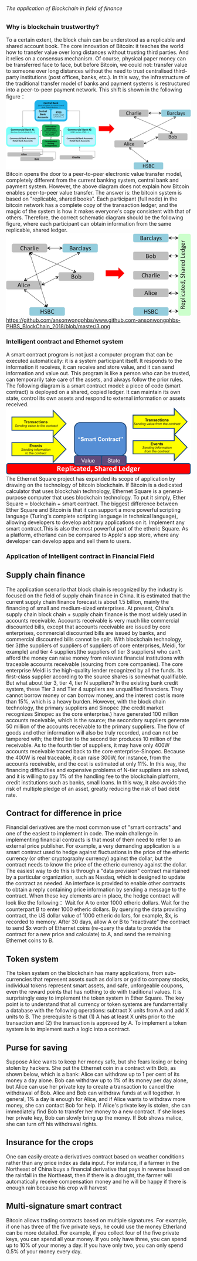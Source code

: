 ###### The application of Blockchain in field of finance
### Why is blockchain trustworthy?
To a certain extent, the block chain can be understood as a replicable and shared account book. The core innovation of Bitcoin: it teaches the world how to transfer value over long distances without trusting third parties. And it relies on a consensus mechanism.
Of course, physical paper money can be transferred face to face, but before Bitcoin, we could not: transfer value to someone over long distances without the need to trust centralised third-party institutions (post offices, banks, etc.).
In this way, the infrastructure of the traditional transfer model of banks and payment systems is restructured into a peer-to-peer payment network. 
This shift is shown in the following figure：
![1](https://github.com/ansonwongphbs/www.github.com-ansonwongphbs-PHBS_BlockChain_2018/blob/master/1.png)
Bitcoin opens the door to a peer-to-peer electronic value transfer model, completely different from the current banking system, central bank and payment system. 
However, the above diagram does not explain how Bitcoin enables peer-to-peer value transfer. 
The answer is: the bitcoin system is based on "replicable, shared books". 
Each participant (full node) in the bitcoin network has a complete copy of the transaction ledger, and the magic of the system is how it makes everyone's copy consistent with that of others. 
Therefore, the correct schematic diagram should be the following figure, where each participant can obtain information from the same replicable, shared ledger.
![2](https://github.com/ansonwongphbs/www.github.com-ansonwongphbs-PHBS_BlockChain_2018/blob/master/2.png)
https://github.com/ansonwongphbs/www.github.com-ansonwongphbs-PHBS_BlockChain_2018/blob/master/3.png
### Intelligent contract and Ethernet system
A smart contract program is not just a computer program that can be executed automatically: it is a system participant itself. It responds to the information it receives, it can receive and store value, and it can send information and value out. 
This program is like a person who can be trusted, can temporarily take care of the assets, and always follow the prior rules.
The following diagram is a smart contract model: a piece of code (smart contract) is deployed on a shared, copied ledger. It can maintain its own state, control its own assets and respond to external information or assets received.
![3](https://github.com/ansonwongphbs/www.github.com-ansonwongphbs-PHBS_BlockChain_2018/blob/master/3.png)
The Ethernet Square project has expanded its scope of application by drawing on the technology of bitcoin blockchain. If Bitcoin is a dedicated calculator that uses blockchain technology, Ethernet Square is a general-purpose computer that uses blockchain technology. 
To put it simply, Ether Square = blockchain + smart contract.
The biggest difference between Ether Square and Bitcoin is that it can support a more powerful scripting language (Turing's complete scripting language in technical language), allowing developers to develop arbitrary applications on it. Implement any smart contract.This is also the most powerful part of the etheric Square. 
As a platform, etherland can be compared to Apple's app store, where any developer can develop apps and sell them to users.
### Application of Intelligent contract in Financial Field
## Supply chain finance
The application scenario that block chain is recognized by the industry is focused on the field of supply chain finance in China. It is estimated that the current supply chain finance forecast is about 1.5 billion, mainly the financing of small and medium-sized enterprises.
At present, China's supply chain block chain + supply chain finance is the most widely used in accounts receivable.
Accounts receivable is very much like commercial discounted bills, except that accounts receivable are issued by core enterprises, commercial discounted bills are issued by banks, and commercial discounted bills cannot be split. 
With blockchain technology, tier 3(the suppliers of suppliers of suppliers of core enterprises, Meidi, for example) and tier 4 suppliers(the suppliers of tier 3 suppliers) who can't afford the money can raise money from relevant financial institutions with traceable accounts receivable (sourcing from core companies).
The core enterprise Meidi is the high-quality lender recognized by all the funds. Its first-class supplier according to the source shares is somewhat qualifiable. But what about tier 3, tier 4, tier N suppliers? In the existing bank credit system, these Tier 3 and Tier 4 suppliers are unqualified financiers. They cannot borrow money or can borrow money, and the interest cost is more than 15%, which is a heavy burden.
However, with the block chain technology, the primary suppliers and Sinopec (the credit market recognizes Sinopec as the core enterprise.) have generated 100 million accounts receivable, which is the source; the secondary suppliers generate 50 million of the accounts receivable to the primary suppliers. The flow of goods and other information will also be truly recorded, and can not be tampered with; the third tier to the second tier produces 10 million of the receivable. As to the fourth tier of suppliers, it may have only 400W accounts receivable traced back to the core enterprise-Sinopec. 
Because the 400W is real traceable, it can raise 300W, for instance, from the accounts receivable, and the cost is estimated at only 11%. 
In this way, the financing difficulties and expensive problems of N-tier suppliers are solved, and it is willing to pay 1% of the handling fee to the blockchain platform, credit institutions such as banks, small loans. 
In this way, it also avoids the risk of multiple pledge of an asset, greatly reducing the risk of bad debt rate.
## Contract for difference in price
Financial derivatives are the most common use of "smart contracts" and one of the easiest to implement in code. The main challenge in implementing financial contracts is that most of them need to refer to an external price publisher. For example, a very demanding application is a smart contract used to hedge against fluctuations in the price of the etheric currency (or other cryptography currency) against the dollar, but the contract needs to know the price of the etheric currency against the dollar. 
The easiest way to do this is through a "data provision" contract maintained by a particular organization, such as Nasdaq, which is designed to update the contract as needed. 
An interface is provided to enable other contracts to obtain a reply containing price information by sending a message to the contract.
When these key elements are in place, the hedge contract will look like the following：
Wait for A to enter 1000 etheric dollars.
Wait for the counterpart B to enter 1000 etheric dollars.
By querying the data providing contract, the US dollar value of 1000 etheric dollars, for example, $x, is recorded to memory. 
After 30 days, allow A or B to "reactivate" the contract to send $x worth of Ethernet coins (re-query the data to provide the contract for a new price and calculate) to A, and send the remaining Ethernet coins to B.
## Token system
The token system on the blockchain has many applications, from sub-currencies that represent assets such as dollars or gold to company stocks, individual tokens represent smart assets, and safe, unforgeable coupons, even the reward points that has nothing to do with traditional values. 
It is surprisingly easy to implement the token system in Ether Square. The key point is to understand that all currency or token systems are fundamentally a database with the following operations: subtract X units from A and add X units to B. The prerequisite is that (1) A has at least X units prior to the transaction and (2) the transaction is approved by A. To implement a token system is to implement such a logic into a contract.
## Purse for saving
Suppose Alice wants to keep her money safe, but she fears losing or being stolen by hackers. She put the Ethernet coin in a contract with Bob, as shown below, which is a bank: 
Alice can withdraw up to 1 per cent of its money a day alone. 
Bob can withdraw up to 1% of its money per day alone, but Alice can use her private key to create a transaction to cancel the withdrawal of Bob. 
Alice and Bob can withdraw funds at will together.
In general, 1% a day is enough for Alice, and if Alice wants to withdraw more money, she can contact Bob for help. If Alice's private key is stolen, she can immediately find Bob to transfer her money to a new contract. If she loses her private key, Bob can slowly bring up the money. If Bob shows malice, she can turn off his withdrawal rights.
## Insurance for the crops
One can easily create a derivatives contract based on weather conditions rather than any price index as data input. For instance, if a farmer in the Northeast of China buys a financial derivative that pays in reverse based on the rainfall in the Northeast, then if there is a drought, the farmer will automatically receive compensation money and he will be happy if there is enough rain because his crop will harvest
## Multi-signature smart contract
Bitcoin allows trading contracts based on multiple signatures. For example, if one has three of the five private keys, he could use the money 
Etherland can be more detailed. For example, if you collect four of the five private keys, you can spend all your money. If you only have three, you can spend up to 10% of your money a day. If you have only two, you can only spend 0.5% of your money every day.
